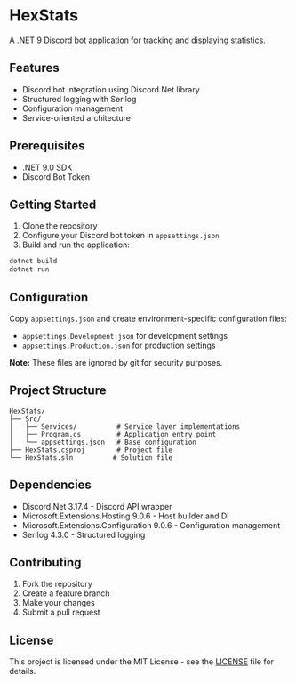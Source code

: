 # HexStats

A .NET 9 Discord bot application for tracking and displaying statistics.

## Features

- Discord bot integration using Discord.Net library
- Structured logging with Serilog
- Configuration management
- Service-oriented architecture

## Prerequisites

- .NET 9.0 SDK
- Discord Bot Token

## Getting Started

1. Clone the repository
2. Configure your Discord bot token in `appsettings.json`
3. Build and run the application:

```bash
dotnet build
dotnet run
```

## Configuration

Copy `appsettings.json` and create environment-specific configuration files:
- `appsettings.Development.json` for development settings
- `appsettings.Production.json` for production settings

**Note:** These files are ignored by git for security purposes.

## Project Structure

```
HexStats/
├── Src/
│   ├── Services/          # Service layer implementations
│   ├── Program.cs         # Application entry point
│   └── appsettings.json   # Base configuration
├── HexStats.csproj        # Project file
└── HexStats.sln          # Solution file
```

## Dependencies

- Discord.Net 3.17.4 - Discord API wrapper
- Microsoft.Extensions.Hosting 9.0.6 - Host builder and DI
- Microsoft.Extensions.Configuration 9.0.6 - Configuration management
- Serilog 4.3.0 - Structured logging

## Contributing

1. Fork the repository
2. Create a feature branch
3. Make your changes
4. Submit a pull request

## License

This project is licensed under the MIT License - see the [LICENSE](LICENSE) file for details.

